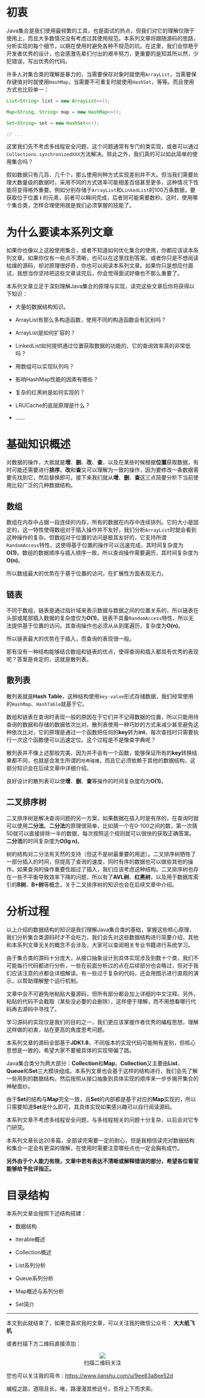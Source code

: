 # 初衷

Java集合是我们使用最频繁的工具，也是面试的热点，但我们对它的理解仅限于使用上，而且大多数情况没有考虑过其使用规范。本系列文章将跟随源码的思路，分析实现的每个细节，以期在使用时避免各种不规范的坑。在这里，我们会惊艳于开发者优秀的设计，也会感激先辈们付出的艰辛努力，更重要的是知其所以然，少犯错误，写出优秀的代码。

许多人对集合类的理解是暴力的，当需要保存对象时就使用`ArrayList`，当需要保存键值对时就使用`HashMap`，当需要不可重复时就使用`HashSet`，等等。而且使用方式也比较单一：

```java
List<String> list = new ArrayList<>();

Map<String, String> map = new HashMap<>();

Set<String> set = new HashSet<>();

// ...
```
这里我们先不考虑多线程安全问题，这个问题通常有专门的类实现，或者可以通过`Collections.synchronizedXXX`方法解决。除此之外，我们真的可以如此简单的使用集合吗？

假如数据只有几百、几千个，那么使用何种方式实现差别并不大。但当我们需要处理大数量级的数据时，采用不同的方式效率可能相差百倍甚至更多，这种情况下性能将变得格外重要。例如分别存储于`ArrayList`和`LinkedList`的100万条数据，要获取位于位置 **i** 的元素，前者可以瞬间完成，后者则可能需要数秒。这时，使用哪个集合类，怎样合理使用就是我们必须掌握的技能了。

# 为什么要读本系列文章

如果你也像以上这般使用集合，或者不知道如何优化集合的使用，你都应该读本系列文章。如果你仅有一些点不清晰，也可以在这里找到答案。或者你只是不想阅读枯燥的源码，却对原理很好奇，你也可以阅读本系列文章。如果你只是想应付面试，我想当你坚持把这些文章读完后，你会觉得面试好像也不那么重要了。

本系列文章立足于深刻理解Java集合的原理与实现，读完这些文章后你将获得以下知识：

* 大量的数据结构知识。

* ArrayList有那么多构造函数，使用不同的构造函数会有区别吗？

* ArrayList是如何扩容的？

* LinkedList如何提供通过位置获取数据的功能的，它的查询效率真的非常低吗？

* 用数组可以实现队列吗？

* 影响HashMap性能的因素有哪些？

* 复杂的红黑树是如何实现的？

* LRUCache的底层原理是什么？

* ……

# 基础知识概述

对数据的操作，大抵就是**增**、**删**、**改**、**查**，以及在某些时候根据**位置**获取数据，有时可能还需要进行**排序**。**改**和**查**又可以理解为一致的操作，因为要修改一条数据需要先找到它，然后替换即可。接下来我们就从**增**、**删**、**查**这三点简要分析下当前使用比较广泛的几种数据结构。

## 数组

数组在内存中占据一段连续的内存，所有的数据在内存中连续排列。它的大小是固定的，这一特性使得数组对于插入操作并不友好，我们分析`ArrayList`时就会看到这种操作的复杂。但数组对于位置的访问是极其友好的，它支持所谓`RandomAccess`特性，这使得基于位置的操作可以迅速完成，其时间复杂度为**O(1)**。数组的数据顺序与插入顺序一致，所以查询操作需要遍历，其时间复杂度为**O(n)**。

所以数组最大的优势在于基于位置的访问，在扩展性方面表现无力。

## 链表

不同于数组，链表是通过指针域来表示数据与数据之间的位置关系的，所以链表在头部或尾部插入数据的复杂度仅为**O(1)**。链表不具备`RandomAccess`特性，所以无法提供基于位置的访问。其查询操作也必须从从到尾遍历，复杂度为**O(n)**。

所以链表最大的优势在于插入，而查询的表现很一般。

那有没有一种结构能够结合数组和链表的优点，使得查询和插入都具有优秀的表现呢？答案是肯定的，这就是散列表。

## 散列表

散列表就是**Hash Table**，这种结构使用`key-value`形式存储数据，我们经常使用的`HashMap`、`HashTable`就基于它。

数组和链表在查询时表现一般的原因在于它们并不记得数据的位置，所以只能用待查询的数据和存储的数据依次比对。散列表使用一种巧妙的方式来减少甚至避免这种依次比对，它的原理是通过一个函数把任何的**key**转为**int**，每次查找时只需要执行一次这个函数便可以迅速定位。这个过程是不是像查字典呢？

散列表并不像上述那般完美，因为并不会有一个函数，能够保证所有的**key**转换结果都不同，也就是会发生所谓的`哈希碰撞`，而且它必须依赖于其他的数据结构，这部分知识会在后续文章中详细介绍。

良好设计的散列表可以使**增**、**删**、**查**等操作的时间复杂度均为**O(1)**。

## 二叉排序树

二叉排序树是解决查询问题的另一方案，如果数据在插入时是有序的，在查询时就可以使用**二分法**。**二分法**的原理很简单，比如猜一个在0-100之间的数，第一次猜50就可以直接排除一半的数据，每次按照这个规则就可以很快的获取正确答案。**二分法**的时间复杂度为**O(lg n)**。

树的结构对二分法有天然的支持（但这不是树最重要的用途）。二叉排序树牺牲了一部分插入的时间，但提高了查询的速度，同时有序的数据也可以做些其他的操作。如果查询的操作重要性超过了插入，我们应该考虑这种结构。二叉排序树也存在一些不平衡导致效率下降的问题，所以有了**AVL树**、**红黑树**，以及用于数据库索引的**B树**、**B+树**等概念，关于二叉排序树的知识也会在后续文章中介绍。

# 分析过程

以上介绍的数据结构的知识是我们理解Java集合类的基础，掌握这些核心原理，我们分析集合类源码时才不会吃力，我们会先对这些数据结构进行简要介绍，其他和本系列文章无关的概念不会涉及，大家可以查阅相关专业书籍进行系统学习。

由于集合类的源码十分庞大，从接口抽象设计到具体实现涉及到数十个类，我们不可能每行代码都进行分析，一些在前面分析过的点在后续部分也会略过，但对于我们应该注意的点都会详细解读。有一些过于复杂的代码，还会用图示进行直观的演示，以帮助理解整个运行机制。

文章中会不可避免地粘贴大量源码，但所有部分都会加上详细的中文注释。另外，粘贴的代码不会截取（某些没必要的会删除），这样便于理解，而不用想看哪行代码再去源码中寻找了。

学习源码的实现仅是我们的目的之一，我们更应该掌握作者优秀的编程思想，理解这样做的初衷，站在更高的角度思考问题。

本系列文章的源码全部基于**JDK1.8**，不同版本的实现代码可能稍有差别，但核心思想是一致的，希望大家不要被具体的实现带偏了路。

Java集合类分为两大部分：**Collection**和**Map**。**Collection**又主要由**List**、**Queue**和**Set**三大模块组成。本系列文章也会基于这样的结构进行，我们会先了解一些用到的数据结构，然后按照从接口抽象到具体实现的顺序来一步步揭开集合的神秘面纱。

由于**Set**的结构与**Map**完全一致，且**Set**的内部都是基于对应的**Map**实现的，所以只需要知道**Set**是什么即可，其具体实现如果感兴趣可以自行阅读源码。

本系列文章不考虑多线程安全问题，与多线程相关的问题十分复杂，以后会对它专门研究。

本系列文章长达20多篇，全部读完需要一定的耐心，但是我相信读完对数据结构和集合一定会有更深的理解，在使用时需要注意哪些点也一定会胸有成竹。

**另外由于个人能力有限，文章中若有表达不清晰或解释错误的部分，希望各位看官能够给予批评指正。**

# 目录结构

本系列文章会按照下述结构搭建：

* 数据结构

* Iterable概述

* Collection概述

* List系列分析

* Queue系列分析

* Map概述与系列分析

* Set简介

---

本文到此就结束了，如果您喜欢我的文章，可以关注我的微信公众号： **大大纸飞机** 

或者扫描下方二维码直接添加：

<div align="center"><img src ="/image/qrcode.jpg" /><br/>扫描二维码关注</div>

您也可以关注我的简书：https://www.jianshu.com/u/9ee83a8ee52d

编程之路，道阻且长。唯，路漫漫其修远兮，吾将上下而求索。